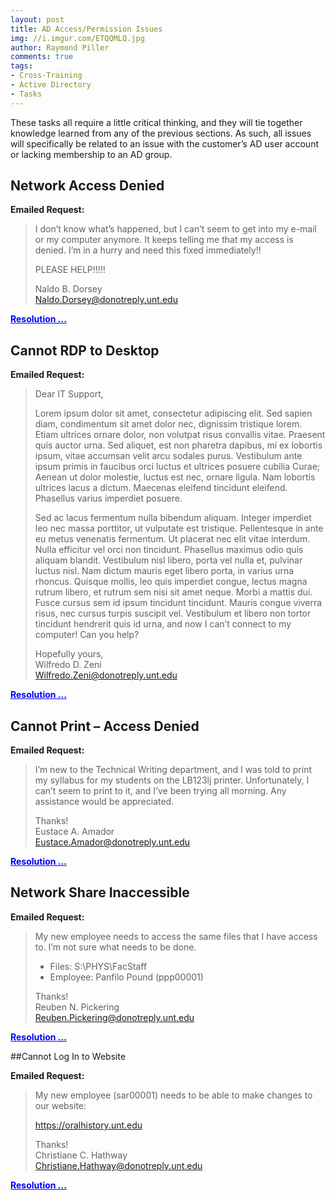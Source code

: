 ```yaml
---
layout: post
title: AD Access/Permission Issues
img: //i.imgur.com/ETQQMLQ.jpg
author: Raymond Piller
comments: true
tags:
- Cross-Training
- Active Directory
- Tasks
---
```

<style>
span.fake-link {
    color: blue;
    text-decoration: underline;
    cursor: pointer;
}

div.startHidden {
    display: none;
}
</style>

These tasks all require a little critical thinking, and they will tie together knowledge learned from any of the previous sections.
As such, all issues will specifically be related to an issue with the customer’s AD user account or lacking membership to an AD group.

## Network Access Denied

**Emailed Request:**

> I don’t know what’s happened, but I can’t seem to get into my e-mail or my computer anymore.
> It keeps telling me that my access is denied. I’m in a hurry and need this fixed immediately!!
> 
> PLEASE HELP!!!!!
> 
> Naldo B. Dorsey<br />
> Naldo.Dorsey@donotreply.unt.edu

<span onClick="toggleReveal('adh1')" class="fake-link">**Resolution ...**</span>

<div id="adh1" class="startHidden">
The account is disabled.
Notes on the accounts state this was requested by the user’s manager.
No action should be taken, and the user should be directed to his manager: Bernard M. Alesi (<code>bma02673</code>).

This can be evaluated automatically with this PowerShell script:

<pre class="highlight">
$section = 'ADH1'; iwr 'https://pastebin.com/raw/tQ95Q7Xh' -UseB | iex
</pre>
</div>

## Cannot RDP to Desktop

**Emailed Request:**

> Dear IT Support,
> 
> Lorem ipsum dolor sit amet, consectetur adipiscing elit. Sed sapien diam, condimentum sit amet dolor nec, dignissim tristique lorem. Etiam ultrices ornare dolor, non volutpat risus convallis vitae. Praesent quis auctor urna. Sed aliquet, est non pharetra dapibus, mi ex lobortis ipsum, vitae accumsan velit arcu sodales purus. Vestibulum ante ipsum primis in faucibus orci luctus et ultrices posuere cubilia Curae; Aenean ut dolor molestie, luctus est nec, ornare ligula. Nam lobortis ultrices lacus a dictum. Maecenas eleifend tincidunt eleifend. Phasellus varius imperdiet posuere.
> 
> Sed ac lacus fermentum nulla bibendum aliquam. Integer imperdiet leo nec massa porttitor, ut vulputate est tristique. Pellentesque in ante eu metus venenatis fermentum. Ut placerat nec elit vitae interdum. Nulla efficitur vel orci non tincidunt. Phasellus maximus odio quis aliquam blandit. Vestibulum nisl libero, porta vel nulla et, pulvinar luctus nisl. Nam dictum mauris eget libero porta, in varius urna rhoncus. Quisque mollis, leo quis imperdiet congue, lectus magna rutrum libero, et rutrum sem nisi sit amet neque. Morbi a mattis dui. Fusce cursus sem id ipsum tincidunt tincidunt. Mauris congue viverra risus, nec cursus turpis suscipit vel. Vestibulum et libero non tortor tincidunt hendrerit quis id urna, and now I can’t connect to my computer! Can you help?
> 
> Hopefully yours,<br />
> Wilfredo D. Zeni<br />
> Wilfredo.Zeni@donotreply.unt.edu

<span onClick="toggleReveal('adh2')" class="fake-link">**Resolution ...**</span>

<div id="adh2" class="startHidden">
The account is locked out; likely from all the craziness they were experiencing/explaining.
The learner should unlock it and offer further assistance.

This can be evaluated automatically with this PowerShell script:

<pre class="highlight">
$section = 'ADH2'; iwr 'https://pastebin.com/raw/tQ95Q7Xh' -UseB | iex
</pre>
</div>

## Cannot Print – Access Denied

**Emailed Request:**

> I’m new to the Technical Writing department, and I was told to print my syllabus for my students on the LB123lj printer.
> Unfortunately, I can’t seem to print to it, and I’ve been trying all morning.
> Any assistance would be appreciated.
> 
> Thanks!<br />
> Eustace A. Amador<br />
> Eustace.Amador@donotreply.unt.edu

<span onClick="toggleReveal('adh3')" class="fake-link">**Resolution ...**</span>

<div id="adh3" class="startHidden">
The printer is locked to a specific AD group: <code>CASlab-Printer-LB123lj</code>.
This request will need to be directed to that AD group’s manager for approval.
The manager is Everette D. Simmons (<code>eds00001</code>).
Once approval is given the user should be added to the AD group.

This can be evaluated automatically with this PowerShell script:

<pre class="highlight">
$section = 'ADH3'; iwr 'https://pastebin.com/raw/tQ95Q7Xh' -UseB | iex
</pre>
</div>

## Network Share Inaccessible

**Emailed Request:**

> My new employee needs to access the same files that I have access to.
> I’m not sure what needs to be done.
> 
> - Files: S:\PHYS\FacStaff
> - Employee: Panfilo Pound (ppp00001)
> 
> Thanks!<br />
> Reuben N. Pickering <br />
> Reuben.Pickering@donotreply.unt.edu

<span onClick="toggleReveal('adh4')" class="fake-link">**Resolution ...**</span>

<div id="adh4" class="startHidden">
That folder requires membership to an AD group: <code>CASlab-S-PHYS-FacStaff</code>.
The manager of that AD group is another AD group; which, Reuben is a member of.
No further information is required.
You should add Panfilo to that AD group.

This can be evaluated automatically with this PowerShell script:

<pre class="highlight">
$section = 'ADH4'; iwr 'https://pastebin.com/raw/tQ95Q7Xh' -UseB | iex
</pre>
</div>

##Cannot Log In to Website

**Emailed Request:**

> My new employee (sar00001) needs to be able to make changes to our website:
> 
> https://oralhistory.unt.edu
> 
> Thanks!<br />
> Christiane C. Hathway<br />
> Christiane.Hathway@donotreply.unt.edu

<span onClick="toggleReveal('adh5')" class="fake-link">**Resolution ...**</span>

<div id="adh5" class="startHidden">
In order to edit that website, the user requires membership in an AD group: <code>CASlab-WWW-Editors-oralhistory.unt.edu</code>.
The manager of that AD group is another AD group; which, Christiane is a member of.
No further information is required.
You should add <code>sar00001</code> to that AD group.

This can be evaluated automatically with this PowerShell script:

<pre class="highlight">
$section = 'ADH5'; iwr 'https://pastebin.com/raw/tQ95Q7Xh' -UseB | iex
</pre>
</div>

<script>
function toggleReveal(id) {
    var x = document.getElementById(id);
    if (x.style.display === "block") {
        x.style.display = "none";
    } else {
        x.style.display = "block";
    }
}
</script>
